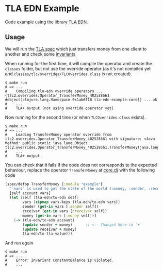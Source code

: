 # TLA EDN Example

Code example using the library [TLA EDN](https://github.com/pfeodrippe/tla-edn).

## Usage

We will run the [TLA spec](resources/example.tla) which just transfers money
from one client to another and check some [invariants](resources/example.cfg).

When running for the first time, it will compile the operator and create the
`classes` folder, but not use the override operator (as it's not compiled yet
and `classes/tlc/overrides/TLCOverrides.class` is not created).

```shell
$ make run
# => ...
#    Compiling tla-edn override operators ... {tlc2.overrides.Operator_TransferMoney_402528661 #object[clojure.lang.Namespace 0x1ab6718 tla-edn-example.core]} ... ok
#    ...
#    TLA+ output (not using override operator yet)

```

Now running for the second time (or when `TLCOverrides.class` exists).

```shell
$ make run
# => ...
#    Loading TransferMoney operator override from tlc2.overrides.Operator_TransferMoney_402528661 with signature: <Java Method: public static java.lang.Object tlc2.overrides.Operator_TransferMoney_402528661.TransferMoney(java.lang.Object,java.lang.Object,java.lang.Object)>.
#    ...
#    TLA+ output
```

You can check that it fails if the code does not corresponds to the expected
behaviour, replace the operator `TransferMoney`
at [core.clj](src/tla_edn_example/core.clj) with the following code

```clojure
(spec/defop TransferMoney {:module "example"}
  "`vars` is used to get the state of the world (:money, :sender, :receiver)"
  [self account vars]
  (let [self (tla-edn/to-edn self)
        vars (zipmap vars-keys (tla-edn/to-edn vars))
        sender (get-in vars [:sender self])
        receiver (get-in vars [:receiver self])
        money (get-in vars [:money self])]
    (-> (tla-edn/to-edn account)
        (update sender + money)      ;; <-- Changed here to `+`
        (update receiver + money)
        tla-edn/to-tla-value)))
```

And run again

```shell
$ make run
# => ...
#    Error: Invariant ConstantBalance is violated.
#    ...
```

